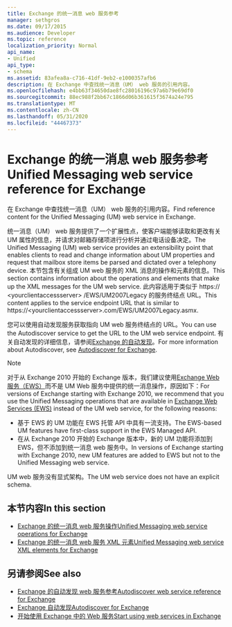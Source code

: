 ```yaml
---
title: Exchange 的统一消息 web 服务参考
manager: sethgros
ms.date: 09/17/2015
ms.audience: Developer
ms.topic: reference
localization_priority: Normal
api_name:
- Unified
api_type:
- schema
ms.assetid: 83afea8a-c716-41df-9eb2-e1000357afb6
description: 在 Exchange 中查找统一消息（UM） web 服务的引用内容。
ms.openlocfilehash: e4bb63f34650dae8fc28016196c97a6b79e69df0
ms.sourcegitcommit: 88ec988f2bb67c1866d06b361615f3674a24e795
ms.translationtype: MT
ms.contentlocale: zh-CN
ms.lasthandoff: 05/31/2020
ms.locfileid: "44467373"
---
```

# <a name="unified-messaging-web-service-reference-for-exchange"></a><span data-ttu-id="a386e-103">Exchange 的统一消息 web 服务参考</span><span class="sxs-lookup"><span data-stu-id="a386e-103">Unified Messaging web service reference for Exchange</span></span>

<span data-ttu-id="a386e-104">在 Exchange 中查找统一消息（UM） web 服务的引用内容。</span><span class="sxs-lookup"><span data-stu-id="a386e-104">Find reference content for the Unified Messaging (UM) web service in Exchange.</span></span>
  
<span data-ttu-id="a386e-105">统一消息（UM） web 服务提供了一个扩展性点，使客户端能够读取和更改有关 UM 属性的信息，并请求对邮箱存储项进行分析并通过电话设备决定。</span><span class="sxs-lookup"><span data-stu-id="a386e-105">The Unified Messaging (UM) web service provides an extensibility point that enables clients to read and change information about UM properties and request that mailbox store items be parsed and dictated over a telephony device.</span></span> <span data-ttu-id="a386e-106">本节包含有关组成 UM web 服务的 XML 消息的操作和元素的信息。</span><span class="sxs-lookup"><span data-stu-id="a386e-106">This section contains information about the operations and elements that make up the XML messages for the UM web service.</span></span> <span data-ttu-id="a386e-107">此内容适用于类似于 https:// \<yourclientaccessserver\> /EWS/UM2007Legacy 的服务终结点 URL。</span><span class="sxs-lookup"><span data-stu-id="a386e-107">This content applies to the service endpoint URL that is similar to https://\<yourclientaccessserver\>.com/EWS/UM2007Legacy.asmx.</span></span> 
  
<span data-ttu-id="a386e-108">您可以使用自动发现服务获取指向 UM web 服务终结点的 URL。</span><span class="sxs-lookup"><span data-stu-id="a386e-108">You can use the Autodiscover service to get the URL to the UM web service endpoint.</span></span> <span data-ttu-id="a386e-109">有关自动发现的详细信息，请参阅[Exchange 的自动发现](../exchange-web-services/autodiscover-for-exchange.md)。</span><span class="sxs-lookup"><span data-stu-id="a386e-109">For more information about Autodiscover, see [Autodiscover for Exchange](../exchange-web-services/autodiscover-for-exchange.md).</span></span>
  
> [!NOTE]
>  <span data-ttu-id="a386e-110">对于从 Exchange 2010 开始的 Exchange 版本，我们建议使用[Exchange Web 服务（EWS）](https://msdn.microsoft.com/library/60285497-0c4e-4e51-84e1-34dd6d89a5d8%28Office.15%29.aspx)而不是 UM Web 服务中提供的统一消息操作，原因如下：</span><span class="sxs-lookup"><span data-stu-id="a386e-110">For versions of Exchange starting with Exchange 2010, we recommend that you use the Unified Messaging operations that are available in [Exchange Web Services (EWS)](https://msdn.microsoft.com/library/60285497-0c4e-4e51-84e1-34dd6d89a5d8%28Office.15%29.aspx) instead of the UM web service, for the following reasons:</span></span> 
> - <span data-ttu-id="a386e-111">基于 EWS 的 UM 功能在 EWS 托管 API 中具有一流支持。</span><span class="sxs-lookup"><span data-stu-id="a386e-111">The EWS-based UM features have first-class support in the EWS Managed API.</span></span> 
> - <span data-ttu-id="a386e-112">在从 Exchange 2010 开始的 Exchange 版本中，新的 UM 功能将添加到 EWS，但不添加到统一消息 web 服务中。</span><span class="sxs-lookup"><span data-stu-id="a386e-112">In versions of Exchange starting with Exchange 2010, new UM features are added to EWS but not to the Unified Messaging web service.</span></span> 
  
<span data-ttu-id="a386e-113">UM web 服务没有显式架构。</span><span class="sxs-lookup"><span data-stu-id="a386e-113">The UM web service does not have an explicit schema.</span></span>
  
## <a name="in-this-section"></a><span data-ttu-id="a386e-114">本节内容</span><span class="sxs-lookup"><span data-stu-id="a386e-114">In this section</span></span>
<span data-ttu-id="a386e-115"><a name="bk_InThisSection"> </a></span><span class="sxs-lookup"><span data-stu-id="a386e-115"><a name="bk_InThisSection"> </a></span></span>

- [<span data-ttu-id="a386e-116">Exchange 的统一消息 web 服务操作</span><span class="sxs-lookup"><span data-stu-id="a386e-116">Unified Messaging web service operations for Exchange</span></span>](unified-messaging-web-service-operations-for-exchange.md)   
- [<span data-ttu-id="a386e-117">Exchange 的统一消息 web 服务 XML 元素</span><span class="sxs-lookup"><span data-stu-id="a386e-117">Unified Messaging web service XML elements for Exchange</span></span>](unified-messaging-web-service-xml-elements-for-exchange.md)
    
## <a name="see-also"></a><span data-ttu-id="a386e-118">另请参阅</span><span class="sxs-lookup"><span data-stu-id="a386e-118">See also</span></span>

- [<span data-ttu-id="a386e-119">Exchange 的自动发现 web 服务参考</span><span class="sxs-lookup"><span data-stu-id="a386e-119">Autodiscover web service reference for Exchange</span></span>](autodiscover-web-service-reference-for-exchange.md)
- [<span data-ttu-id="a386e-120">Exchange 自动发现</span><span class="sxs-lookup"><span data-stu-id="a386e-120">Autodiscover for Exchange</span></span>](../exchange-web-services/autodiscover-for-exchange.md)
- [<span data-ttu-id="a386e-121">开始使用 Exchange 中的 Web 服务</span><span class="sxs-lookup"><span data-stu-id="a386e-121">Start using web services in Exchange</span></span>](../exchange-web-services/start-using-web-services-in-exchange.md)
    

